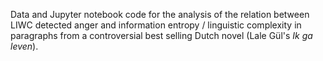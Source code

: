 Data and Jupyter notebook code for the analysis of the relation between LIWC detected anger and information entropy / linguistic complexity in paragraphs from a controversial best selling Dutch novel (Lale Gül's *Ik ga leven*). 